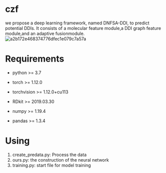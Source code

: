 # czf
we propose a deep learning framework, named DNFSA-DDI, to predict potential DDIs. It consists of a molecular feature module,a DDI graph feature module,and an adaptive fusionmodule.
![a2b172e468374776dfec1e079c7a57a](https://github.com/user-attachments/assets/23190805-49e0-45cb-9d97-545251586450)

# Requirements
+ python >= 3.7
+ torch >= 1.12.0

+ torchvision >= 1.12.0+cu113
+ RDkit >= 2019.03.30
+ numpy >= 1.19.4
+ pandas >= 1.3.4

# Using
1. create_predata.py: Process the data
2. ours.py: the construction of the neural network  
3. training.py: start file for model training
